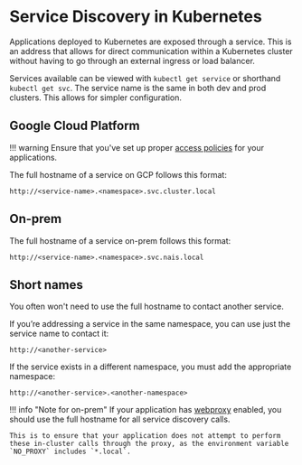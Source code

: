# Service Discovery in Kubernetes

Applications deployed to Kubernetes are exposed through a service. This is an address that allows for direct communication within a Kubernetes cluster without having to go through an external ingress or load balancer.

Services available can be viewed with `kubectl get service` or shorthand `kubectl get svc`. The service name is the same in both dev and prod clusters. This allows for simpler configuration.

## Google Cloud Platform

!!! warning
    Ensure that you've set up proper [access policies](../nais-application/access-policy.md) for your applications.

The full hostname of a service on GCP follows this format:

```text
http://<service-name>.<namespace>.svc.cluster.local
```

## On-prem

The full hostname of a service on-prem follows this format:

```text
http://<service-name>.<namespace>.svc.nais.local
```

## Short names

You often won't need to use the full hostname to contact another service.

If you’re addressing a service in the same namespace, you can use just the service name to contact it:

```text
http://<another-service>
```

If the service exists in a different namespace, you must add the appropriate namespace:

```text
http://<another-service>.<another-namespace>
```

!!! info "Note for on-prem"
    If your application has [webproxy](../nais-application/application.md#webproxy) enabled, you should use the full hostname for all service discovery calls.

    This is to ensure that your application does not attempt to perform these in-cluster calls through the proxy, as the environment variable `NO_PROXY` includes `*.local`.
